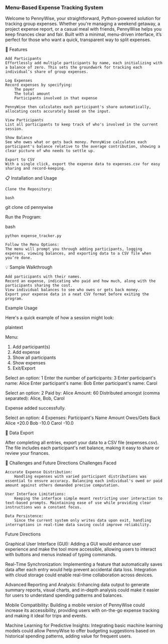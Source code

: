 ### Menu-Based Expense Tracking System


Welcome to PennyWise, your straightforward, Python-powered solution for tracking group expenses. Whether you're managing a weekend getaway, a project expense report, or a casual meal with friends, PennyWise helps you keep finances clear and fair. Built with a minimal, menu-driven interface, it’s perfect for those who want a quick, transparent way to split expenses.

📌 Features

    Add Participants
    Effortlessly add multiple participants by name, each initializing with a balance of zero. This sets the groundwork for tracking each individual’s share of group expenses.

    Log Expenses
    Record expenses by specifying:
        The payer
        The total amount
        Participants involved in that expense

    PennyWise then calculates each participant's share automatically, allocating costs accurately based on the input.

    View Participants
    List all participants to keep track of who's involved in the current session.

    Show Balance
    See who owes what or gets back money. PennyWise calculates each participant's balance relative to the average contribution, showing a clear picture of who needs to settle up.

    Export to CSV
    With a single click, export the expense data to expenses.csv for easy sharing and record-keeping.

📋 Installation and Usage

    Clone the Repository:

    bash

git clone <repo-url>
cd pennywise

Run the Program:

bash

    python expense_tracker.py

    Follow the Menu Options:
    The menu will prompt you through adding participants, logging expenses, viewing balances, and exporting data to a CSV file when you’re done.

💡 Sample Walkthrough

    Add participants with their names.
    Record an expense, indicating who paid and how much, along with the participants sharing the cost.
    View individual balances to see who owes or gets back money.
    Export your expense data in a neat CSV format before exiting the program.

Example Usage

Here's a quick example of how a session might look:

plaintext

Menu:
1. Add participant(s)
2. Add expense
3. Show all participants
4. Show expenses
5. Exit/Export

Select an option: 1
Enter the number of participants: 3
Enter participant's name: Alice
Enter participant's name: Bob
Enter participant's name: Carol

Select an option: 2
Paid by: Alice
Amount: 60
Distributed amongst (comma separated): Alice, Bob, Carol

Expense added successfully.

Select an option: 4
Expenses:
Participant's Name           Amount Owes/Gets Back  
Alice                         +20.0
Bob                           -10.0
Carol                         -10.0

📝 Data Export

After completing all entries, export your data to a CSV file (expenses.csv). The file includes each participant's net balance, making it easy to share or review your finances.

🚀 Challenges and Future Directions
Challenges Faced

    Accurate Expense Distribution:
        Handling expenses with varied participant distributions was essential to ensure accuracy. Balancing each individual's owed or paid amount against others demanded precise computation.

    User Interface Limitations:
        Keeping the interface simple meant restricting user interaction to text-based prompts. Maintaining ease of use while providing clear instructions was a constant focus.

    Data Persistence:
        Since the current system only writes data upon exit, handling interruptions in real-time data saving could improve reliability.

Future Directions

Graphical User Interface (GUI): Adding a GUI would enhance user experience and make the tool more accessible, allowing users to interact with buttons and menus instead of typing commands.

Real-Time Synchronization: Implementing a feature that automatically saves data after each entry would help prevent accidental data loss. Integration with cloud storage could enable real-time collaboration across devices.

Advanced Reporting and Analysis: Enhancing data output to generate summary reports, visual charts, and in-depth analysis could make it easier for users to understand spending patterns and balances.

Mobile Compatibility: Building a mobile version of PennyWise could increase its accessibility, providing users with on-the-go expense tracking and making it ideal for trips and events.

Machine Learning for Predictive Insights: Integrating basic machine learning models could allow PennyWise to offer budgeting suggestions based on historical spending patterns, adding value for frequent users.


